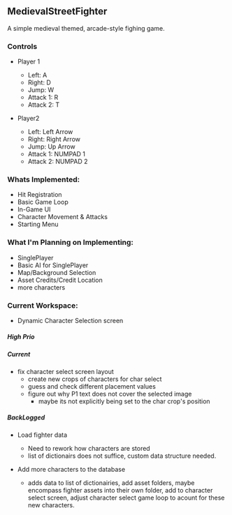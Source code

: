 ## MedievalStreetFighter

A simple medieval themed, arcade-style fighing game.

### Controls

- Player 1
  - Left: A
  - Right: D
  - Jump: W
  - Attack 1: R
  - Attack 2: T

- Player2
  - Left: Left Arrow
  - Right: Right Arrow
  - Jump: Up Arrow
  - Attack 1: NUMPAD 1
  - Attack 2: NUMPAD 2

### Whats Implemented:

- Hit Registration
- Basic Game Loop
- In-Game UI
- Character Movement & Attacks
- Starting Menu


### What I'm Planning on Implementing:

- SinglePlayer
- Basic AI for SinglePlayer
- Map/Background Selection
- Asset Credits/Credit Location
- more characters


### Current Workspace:

- Dynamic Character Selection screen

##### High Prio

##### Current

- fix character select screen layout
  - create new crops of characters for char select
  - guess and check different placement values
  - figure out why P1 text does not cover the selected image
    - maybe its not explicitly being set to the char crop's position

##### BackLogged

- Load fighter data
  - Need to rework how characters are stored
  - list of dictionairs does not suffice, custom data structure needed.

- Add more characters to the database
  - adds data to list of dictionairies, add asset folders, maybe encompass fighter assets into their own folder, add to character select screen, adjust character select game loop to acount for these new characters.
